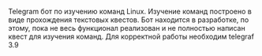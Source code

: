 Telegram бот по изучению команд Linux. Изучение команд построено в виде прохождения текстовых квестов. Бот находится в разработке, по этому, пока не весь функционал реализован и не полностью написан квест для изучения команд.
Для корректной работы необходим telegraf 3.9
